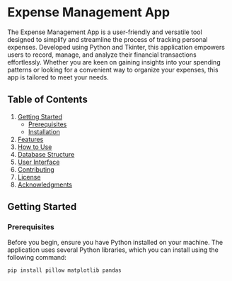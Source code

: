 # Expense Management App

The Expense Management App is a user-friendly and versatile tool designed to simplify and streamline the process of tracking personal expenses. Developed using Python and Tkinter, this application empowers users to record, manage, and analyze their financial transactions effortlessly. Whether you are keen on gaining insights into your spending patterns or looking for a convenient way to organize your expenses, this app is tailored to meet your needs.

## Table of Contents
1. [Getting Started](#getting-started)
   - [Prerequisites](#prerequisites)
   - [Installation](#installation)
2. [Features](#features)
3. [How to Use](#how-to-use)
4. [Database Structure](#database-structure)
5. [User Interface](#user-interface)
6. [Contributing](#contributing)
7. [License](#license)
8. [Acknowledgments](#acknowledgments)

## Getting Started

### Prerequisites
Before you begin, ensure you have Python installed on your machine. The application uses several Python libraries, which you can install using the following command:

```bash
pip install pillow matplotlib pandas
